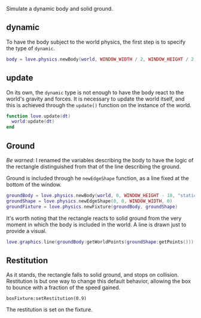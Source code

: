 Simulate a dynamic body and solid ground.

## dynamic

To have the body subject to the world physics, the first step is to specify the type of `dynamic`.

```lua
body = love.physics.newBody(world, WINDOW_WIDTH / 2, WINDOW_HEIGHT / 2, "dynamic")
```

## update

On its own, the `dynamic` type is not enough to have the body react to the world's gravity and forces. It is necessary to update the world itself, and this is achieved through the `update()` function on the instance of the world.

```lua
function love.update(dt)
  world:update(dt)
end
```

## Ground

_Be warned_: I renamed the variables describing the body to have the logic of the rectangle distinguished from that of the line describing the ground.

Ground is included through he `newEdgeShape` function, as a line fixed at the bottom of the window.

```lua
groundBody = love.physics.newBody(world, 0, WINDOW_HEIGHT - 10, "static")
groundShape = love.physics.newEdgeShape(0, 0, WINDOW_WIDTH, 0)
groundFixture = love.physics.newFixture(groundBody, groundShape)
```

It's worth noting that the rectangle reacts to solid ground from the very moment in which the body is included in the world. A line is drawn just to provide a visual.

```lua
love.graphics.line(groundBody:getWorldPoints(groundShape:getPoints()))
```

## Restitution

As it stands, the rectangle falls to solid ground, and stops on collision. Restitution is but one way to change this default behavior, allowing the box to bounce with a fraction of the speed gained.

```lya
boxFixture:setRestitution(0.9)
```

The restitution is set on the fixture.
